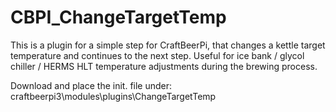 # CBPI_ChangeTargetTemp
This is a plugin for a simple step for CraftBeerPi, that changes a kettle target temperature and continues to the next step. Useful for ice bank / glycol chiller / HERMS HLT temperature adjustments during the brewing process.  

Download and place the init. file under: craftbeerpi3\modules\plugins\ChangeTargetTemp
